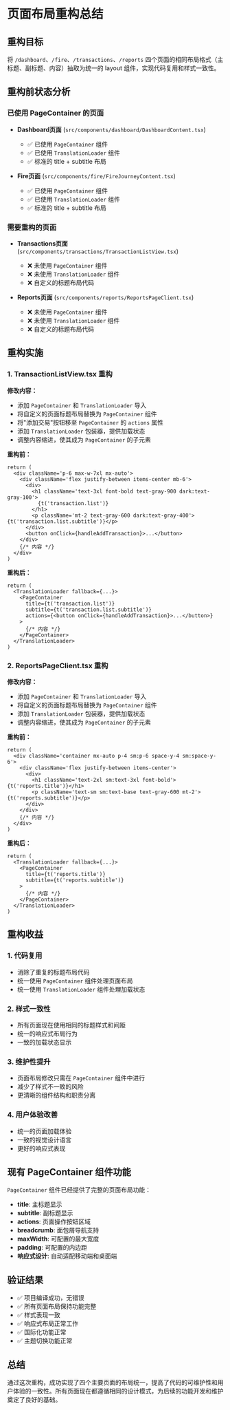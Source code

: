 # 页面布局重构总结

## 重构目标

将 `/dashboard`、`/fire`、`/transactions`、`/reports`
四个页面的相同布局格式（主标题、副标题、内容）抽取为统一的 layout 组件，实现代码复用和样式一致性。

## 重构前状态分析

### 已使用 PageContainer 的页面

- **Dashboard页面** (`src/components/dashboard/DashboardContent.tsx`)

  - ✅ 已使用 `PageContainer` 组件
  - ✅ 已使用 `TranslationLoader` 组件
  - ✅ 标准的 title + subtitle 布局

- **Fire页面** (`src/components/fire/FireJourneyContent.tsx`)
  - ✅ 已使用 `PageContainer` 组件
  - ✅ 已使用 `TranslationLoader` 组件
  - ✅ 标准的 title + subtitle 布局

### 需要重构的页面

- **Transactions页面** (`src/components/transactions/TransactionListView.tsx`)

  - ❌ 未使用 `PageContainer` 组件
  - ❌ 未使用 `TranslationLoader` 组件
  - ❌ 自定义的标题布局代码

- **Reports页面** (`src/components/reports/ReportsPageClient.tsx`)
  - ❌ 未使用 `PageContainer` 组件
  - ❌ 未使用 `TranslationLoader` 组件
  - ❌ 自定义的标题布局代码

## 重构实施

### 1. TransactionListView.tsx 重构

**修改内容：**

- 添加 `PageContainer` 和 `TranslationLoader` 导入
- 将自定义的页面标题布局替换为 `PageContainer` 组件
- 将"添加交易"按钮移至 `PageContainer` 的 `actions` 属性
- 添加 `TranslationLoader` 包装器，提供加载状态
- 调整内容缩进，使其成为 `PageContainer` 的子元素

**重构前：**

```tsx
return (
  <div className='p-6 max-w-7xl mx-auto'>
    <div className='flex justify-between items-center mb-6'>
      <div>
        <h1 className='text-3xl font-bold text-gray-900 dark:text-gray-100'>
          {t('transaction.list')}
        </h1>
        <p className='mt-2 text-gray-600 dark:text-gray-400'>{t('transaction.list.subtitle')}</p>
      </div>
      <button onClick={handleAddTransaction}>...</button>
    </div>
    {/* 内容 */}
  </div>
)
```

**重构后：**

```tsx
return (
  <TranslationLoader fallback={...}>
    <PageContainer
      title={t('transaction.list')}
      subtitle={t('transaction.list.subtitle')}
      actions={<button onClick={handleAddTransaction}>...</button>}
    >
      {/* 内容 */}
    </PageContainer>
  </TranslationLoader>
)
```

### 2. ReportsPageClient.tsx 重构

**修改内容：**

- 添加 `PageContainer` 和 `TranslationLoader` 导入
- 将自定义的页面标题布局替换为 `PageContainer` 组件
- 添加 `TranslationLoader` 包装器，提供加载状态
- 调整内容缩进，使其成为 `PageContainer` 的子元素

**重构前：**

```tsx
return (
  <div className='container mx-auto p-4 sm:p-6 space-y-4 sm:space-y-6'>
    <div className='flex justify-between items-center'>
      <div>
        <h1 className='text-2xl sm:text-3xl font-bold'>{t('reports.title')}</h1>
        <p className='text-sm sm:text-base text-gray-600 mt-2'>{t('reports.subtitle')}</p>
      </div>
    </div>
    {/* 内容 */}
  </div>
)
```

**重构后：**

```tsx
return (
  <TranslationLoader fallback={...}>
    <PageContainer
      title={t('reports.title')}
      subtitle={t('reports.subtitle')}
    >
      {/* 内容 */}
    </PageContainer>
  </TranslationLoader>
)
```

## 重构收益

### 1. 代码复用

- 消除了重复的标题布局代码
- 统一使用 `PageContainer` 组件处理页面布局
- 统一使用 `TranslationLoader` 组件处理加载状态

### 2. 样式一致性

- 所有页面现在使用相同的标题样式和间距
- 统一的响应式布局行为
- 一致的加载状态显示

### 3. 维护性提升

- 页面布局修改只需在 `PageContainer` 组件中进行
- 减少了样式不一致的风险
- 更清晰的组件结构和职责分离

### 4. 用户体验改善

- 统一的页面加载体验
- 一致的视觉设计语言
- 更好的响应式表现

## 现有 PageContainer 组件功能

`PageContainer` 组件已经提供了完整的页面布局功能：

- **title**: 主标题显示
- **subtitle**: 副标题显示
- **actions**: 页面操作按钮区域
- **breadcrumb**: 面包屑导航支持
- **maxWidth**: 可配置的最大宽度
- **padding**: 可配置的内边距
- **响应式设计**: 自动适配移动端和桌面端

## 验证结果

- ✅ 项目编译成功，无错误
- ✅ 所有页面布局保持功能完整
- ✅ 样式表现一致
- ✅ 响应式布局正常工作
- ✅ 国际化功能正常
- ✅ 主题切换功能正常

## 总结

通过这次重构，成功实现了四个主要页面的布局统一，提高了代码的可维护性和用户体验的一致性。所有页面现在都遵循相同的设计模式，为后续的功能开发和维护奠定了良好的基础。
